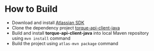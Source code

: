 # How to Build

* Download and install [Atlassian SDK](https://developer.atlassian.com/server/framework/atlassian-sdk/downloads/)
* Clone the dependency project [torque-api-client-java](https://github.com/QualiTorque/torque-api-client-java)
* Build and install **torque-api-client-java** into local Maven repository using `mvn install` command
* Build the project using `atlas-mvn package` command